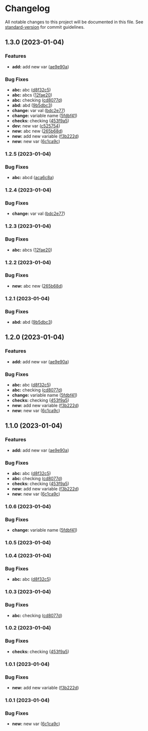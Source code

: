 # Changelog

All notable changes to this project will be documented in this file. See [standard-version](https://github.com/conventional-changelog/standard-version) for commit guidelines.

## 1.3.0 (2023-01-04)


### Features

* **add:** add new var ([ae9e90a](https://github.com/shrouti1507/sanity-test/commit/ae9e90a88c991f257456a93c3ab0702c8e5c08b7))


### Bug Fixes

* **abc:** abc ([d8f32c5](https://github.com/shrouti1507/sanity-test/commit/d8f32c523004ac3a7a55a346a1d10711f4154065))
* **abc:** abcs ([12fae20](https://github.com/shrouti1507/sanity-test/commit/12fae20a8b86dfee96a5091a3387dce0bab6125b))
* **abc:** checking ([cd8077d](https://github.com/shrouti1507/sanity-test/commit/cd8077df354e04ae9190b4e4b8e0e32824621641))
* **abd:** abd ([9b5dbc3](https://github.com/shrouti1507/sanity-test/commit/9b5dbc3c6624b4bba16a021887147c1b808fe72f))
* **change:** var val ([bdc2e77](https://github.com/shrouti1507/sanity-test/commit/bdc2e77fe414d7a2dd39884ad04d5c30846becf2))
* **change:** variable name ([5fdbf41](https://github.com/shrouti1507/sanity-test/commit/5fdbf41cede8e8f4dc373fedff27637a5f659b91))
* **checks:** checking ([453f9a5](https://github.com/shrouti1507/sanity-test/commit/453f9a59ebe423eb2d6ec93c212b87910798c4eb))
* **dev:** new var ([c525754](https://github.com/shrouti1507/sanity-test/commit/c5257547d82ff7e582aed6b72690ddd857581253))
* **new:** abc new ([265b68d](https://github.com/shrouti1507/sanity-test/commit/265b68d980dbf168f60b44c8cd512e438a979186))
* **new:** add new variable ([f3b222d](https://github.com/shrouti1507/sanity-test/commit/f3b222dd9e04daae940902cdd92d2bc8bcd07e36))
* **new:** new var ([6c1ca9c](https://github.com/shrouti1507/sanity-test/commit/6c1ca9cbebc29c0c0c3bc5f40036b4f46ae4b9cc))

### 1.2.5 (2023-01-04)


### Bug Fixes

* **abc:** abcd ([aca6c8a](https://github.com/shrouti1507/sanity-test/commit/aca6c8a8146bb0dd05fccd4252f4d92ef39dedff))

### 1.2.4 (2023-01-04)


### Bug Fixes

* **change:** var val ([bdc2e77](https://github.com/shrouti1507/sanity-test/commit/bdc2e77fe414d7a2dd39884ad04d5c30846becf2))

### 1.2.3 (2023-01-04)


### Bug Fixes

* **abc:** abcs ([12fae20](https://github.com/shrouti1507/sanity-test/commit/12fae20a8b86dfee96a5091a3387dce0bab6125b))

### 1.2.2 (2023-01-04)


### Bug Fixes

* **new:** abc new ([265b68d](https://github.com/shrouti1507/sanity-test/commit/265b68d980dbf168f60b44c8cd512e438a979186))

### 1.2.1 (2023-01-04)


### Bug Fixes

* **abd:** abd ([9b5dbc3](https://github.com/shrouti1507/sanity-test/commit/9b5dbc3c6624b4bba16a021887147c1b808fe72f))

## 1.2.0 (2023-01-04)


### Features

* **add:** add new var ([ae9e90a](https://github.com/shrouti1507/sanity-test/commit/ae9e90a88c991f257456a93c3ab0702c8e5c08b7))


### Bug Fixes

* **abc:** abc ([d8f32c5](https://github.com/shrouti1507/sanity-test/commit/d8f32c523004ac3a7a55a346a1d10711f4154065))
* **abc:** checking ([cd8077d](https://github.com/shrouti1507/sanity-test/commit/cd8077df354e04ae9190b4e4b8e0e32824621641))
* **change:** variable name ([5fdbf41](https://github.com/shrouti1507/sanity-test/commit/5fdbf41cede8e8f4dc373fedff27637a5f659b91))
* **checks:** checking ([453f9a5](https://github.com/shrouti1507/sanity-test/commit/453f9a59ebe423eb2d6ec93c212b87910798c4eb))
* **new:** add new variable ([f3b222d](https://github.com/shrouti1507/sanity-test/commit/f3b222dd9e04daae940902cdd92d2bc8bcd07e36))
* **new:** new var ([6c1ca9c](https://github.com/shrouti1507/sanity-test/commit/6c1ca9cbebc29c0c0c3bc5f40036b4f46ae4b9cc))

## 1.1.0 (2023-01-04)


### Features

* **add:** add new var ([ae9e90a](https://github.com/shrouti1507/sanity-test/commit/ae9e90a88c991f257456a93c3ab0702c8e5c08b7))


### Bug Fixes

* **abc:** abc ([d8f32c5](https://github.com/shrouti1507/sanity-test/commit/d8f32c523004ac3a7a55a346a1d10711f4154065))
* **abc:** checking ([cd8077d](https://github.com/shrouti1507/sanity-test/commit/cd8077df354e04ae9190b4e4b8e0e32824621641))
* **checks:** checking ([453f9a5](https://github.com/shrouti1507/sanity-test/commit/453f9a59ebe423eb2d6ec93c212b87910798c4eb))
* **new:** add new variable ([f3b222d](https://github.com/shrouti1507/sanity-test/commit/f3b222dd9e04daae940902cdd92d2bc8bcd07e36))
* **new:** new var ([6c1ca9c](https://github.com/shrouti1507/sanity-test/commit/6c1ca9cbebc29c0c0c3bc5f40036b4f46ae4b9cc))

### 1.0.6 (2023-01-04)


### Bug Fixes

* **change:** variable name ([5fdbf41](https://github.com/shrouti1507/sanity-test/commit/5fdbf41cede8e8f4dc373fedff27637a5f659b91))

### 1.0.5 (2023-01-04)

### 1.0.4 (2023-01-04)


### Bug Fixes

* **abc:** abc ([d8f32c5](https://github.com/shrouti1507/sanity-test/commit/d8f32c523004ac3a7a55a346a1d10711f4154065))

### 1.0.3 (2023-01-04)


### Bug Fixes

* **abc:** checking ([cd8077d](https://github.com/shrouti1507/sanity-test/commit/cd8077df354e04ae9190b4e4b8e0e32824621641))

### 1.0.2 (2023-01-04)


### Bug Fixes

* **checks:** checking ([453f9a5](https://github.com/shrouti1507/sanity-test/commit/453f9a59ebe423eb2d6ec93c212b87910798c4eb))

### 1.0.1 (2023-01-04)


### Bug Fixes

* **new:** add new variable ([f3b222d](https://github.com/shrouti1507/sanity-test/commit/f3b222dd9e04daae940902cdd92d2bc8bcd07e36))

### 1.0.1 (2023-01-04)


### Bug Fixes

* **new:** new var ([6c1ca9c](https://github.com/shrouti1507/sanity-test/commit/6c1ca9cbebc29c0c0c3bc5f40036b4f46ae4b9cc))
